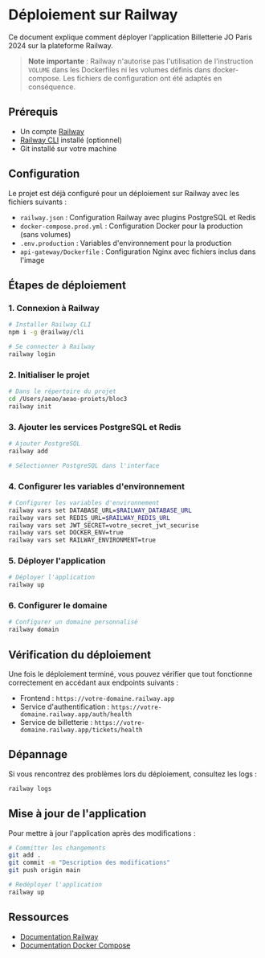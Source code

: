 # Déploiement sur Railway

Ce document explique comment déployer l'application Billetterie JO Paris 2024 sur la plateforme Railway.

> **Note importante** : Railway n'autorise pas l'utilisation de l'instruction `VOLUME` dans les Dockerfiles ni les volumes définis dans docker-compose. Les fichiers de configuration ont été adaptés en conséquence.

## Prérequis

- Un compte [Railway](https://railway.app/)
- [Railway CLI](https://docs.railway.app/develop/cli) installé (optionnel)
- Git installé sur votre machine

## Configuration

Le projet est déjà configuré pour un déploiement sur Railway avec les fichiers suivants :

- `railway.json` : Configuration Railway avec plugins PostgreSQL et Redis
- `docker-compose.prod.yml` : Configuration Docker pour la production (sans volumes)
- `.env.production` : Variables d'environnement pour la production
- `api-gateway/Dockerfile` : Configuration Nginx avec fichiers inclus dans l'image

## Étapes de déploiement

### 1. Connexion à Railway

```bash
# Installer Railway CLI
npm i -g @railway/cli

# Se connecter à Railway
railway login
```

### 2. Initialiser le projet

```bash
# Dans le répertoire du projet
cd /Users/aeao/aeao-proiets/bloc3
railway init
```

### 3. Ajouter les services PostgreSQL et Redis

```bash
# Ajouter PostgreSQL
railway add

# Sélectionner PostgreSQL dans l'interface
```

### 4. Configurer les variables d'environnement

```bash
# Configurer les variables d'environnement
railway vars set DATABASE_URL=$RAILWAY_DATABASE_URL
railway vars set REDIS_URL=$RAILWAY_REDIS_URL
railway vars set JWT_SECRET=votre_secret_jwt_securise
railway vars set DOCKER_ENV=true
railway vars set RAILWAY_ENVIRONMENT=true
```

### 5. Déployer l'application

```bash
# Déployer l'application
railway up
```

### 6. Configurer le domaine

```bash
# Configurer un domaine personnalisé
railway domain
```

## Vérification du déploiement

Une fois le déploiement terminé, vous pouvez vérifier que tout fonctionne correctement en accédant aux endpoints suivants :

- Frontend : `https://votre-domaine.railway.app`
- Service d'authentification : `https://votre-domaine.railway.app/auth/health`
- Service de billetterie : `https://votre-domaine.railway.app/tickets/health`

## Dépannage

Si vous rencontrez des problèmes lors du déploiement, consultez les logs :

```bash
railway logs
```

## Mise à jour de l'application

Pour mettre à jour l'application après des modifications :

```bash
# Committer les changements
git add .
git commit -m "Description des modifications"
git push origin main

# Redéployer l'application
railway up
```

## Ressources

- [Documentation Railway](https://docs.railway.app/)
- [Documentation Docker Compose](https://docs.docker.com/compose/)
